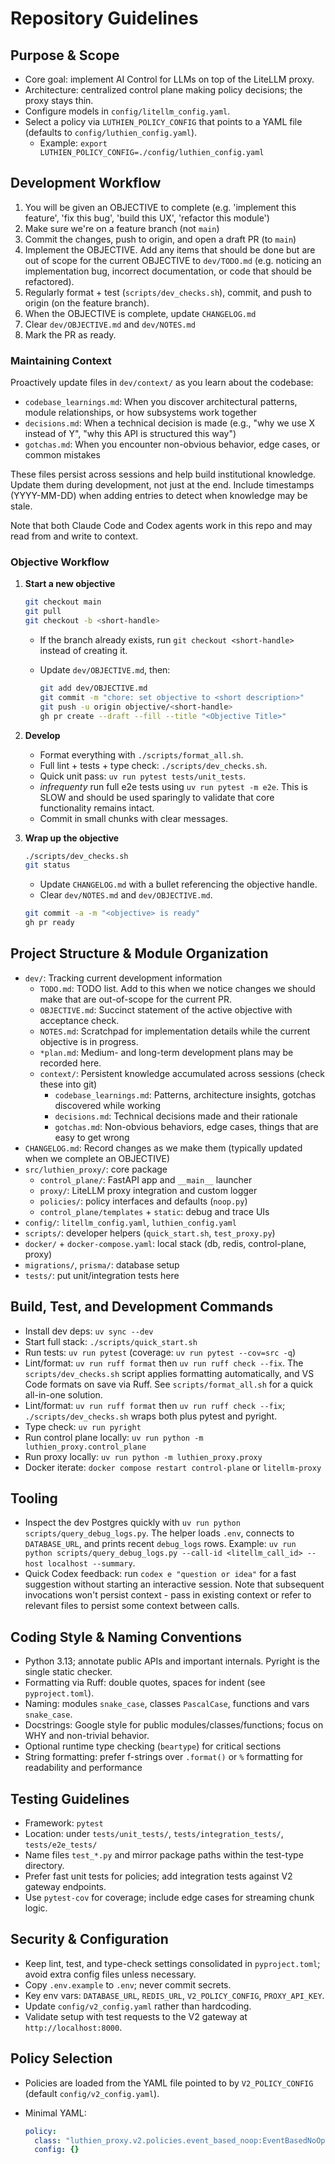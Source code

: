 # Repository Guidelines

## Purpose & Scope

- Core goal: implement AI Control for LLMs on top of the LiteLLM proxy.
- Architecture: centralized control plane making policy decisions; the proxy stays thin.
- Configure models in `config/litellm_config.yaml`.
- Select a policy via `LUTHIEN_POLICY_CONFIG` that points to a YAML file (defaults to `config/luthien_config.yaml`).
  - Example: `export LUTHIEN_POLICY_CONFIG=./config/luthien_config.yaml`

## Development Workflow

1. You will be given an OBJECTIVE to complete (e.g. 'implement this feature', 'fix this bug', 'build this UX', 'refactor this module')
2. Make sure we're on a feature branch (not `main`)
3. Commit the changes, push to origin, and open a draft PR (to `main`)
4. Implement the OBJECTIVE. Add any items that should be done but are out of scope for the current OBJECTIVE to `dev/TODO.md` (e.g. noticing an implementation bug, incorrect documentation, or code that should be refactored).
5. Regularly format + test (`scripts/dev_checks.sh`), commit, and push to origin (on the feature branch).
6. When the OBJECTIVE is complete, update `CHANGELOG.md`
7. Clear `dev/OBJECTIVE.md` and `dev/NOTES.md`
8. Mark the PR as ready.

### Maintaining Context

Proactively update files in `dev/context/` as you learn about the codebase:

- `codebase_learnings.md`: When you discover architectural patterns, module relationships, or how subsystems work together
- `decisions.md`: When a technical decision is made (e.g., "why we use X instead of Y", "why this API is structured this way")
- `gotchas.md`: When you encounter non-obvious behavior, edge cases, or common mistakes

These files persist across sessions and help build institutional knowledge. Update them during development, not just at the end. Include timestamps (YYYY-MM-DD) when adding entries to detect when knowledge may be stale.

Note that both Claude Code and Codex agents work in this repo and may read from and write to context.

### Objective Workflow

1. **Start a new objective**

   ```bash
   git checkout main
   git pull
   git checkout -b <short-handle>
   ```

   - If the branch already exists, run `git checkout <short-handle>` instead of creating it.
   - Update `dev/OBJECTIVE.md`, then:

     ```bash
     git add dev/OBJECTIVE.md
     git commit -m "chore: set objective to <short description>"
     git push -u origin objective/<short-handle>
     gh pr create --draft --fill --title "<Objective Title>"
     ```

2. **Develop**

   - Format everything with `./scripts/format_all.sh`.
   - Full lint + tests + type check: `./scripts/dev_checks.sh`.
   - Quick unit pass: `uv run pytest tests/unit_tests`.
   - *infrequenty* run full e2e tests using `uv run pytest -m e2e`. This is SLOW and should be used sparingly to validate that core functionality remains intact.
   - Commit in small chunks with clear messages.

3. **Wrap up the objective**

   ```bash
   ./scripts/dev_checks.sh
   git status
   ```

   - Update `CHANGELOG.md` with a bullet referencing the objective handle.
   - Clear `dev/NOTES.md` and `dev/OBJECTIVE.md`.

   ```bash
   git commit -a -m "<objective> is ready"
   gh pr ready
   ```

## Project Structure & Module Organization

- `dev/`: Tracking current development information
  - `TODO.md`: TODO list. Add to this when we notice changes we should make that are out-of-scope for the current PR.
  - `OBJECTIVE.md`: Succinct statement of the active objective with acceptance check.
  - `NOTES.md`: Scratchpad for implementation details while the current objective is in progress.
  - `*plan.md`: Medium- and long-term development plans may be recorded here.
  - `context/`: Persistent knowledge accumulated across sessions (check these into git)
    - `codebase_learnings.md`: Patterns, architecture insights, gotchas discovered while working
    - `decisions.md`: Technical decisions made and their rationale
    - `gotchas.md`: Non-obvious behaviors, edge cases, things that are easy to get wrong
- `CHANGELOG.md`: Record changes as we make them (typically updated when we complete an OBJECTIVE)
- `src/luthien_proxy/`: core package
  - `control_plane/`: FastAPI app and `__main__` launcher
  - `proxy/`: LiteLLM proxy integration and custom logger
  - `policies/`: policy interfaces and defaults (`noop.py`)
  - `control_plane/templates` + `static`: debug and trace UIs
- `config/`: `litellm_config.yaml`, `luthien_config.yaml`
- `scripts/`: developer helpers (`quick_start.sh`, `test_proxy.py`)
- `docker/` + `docker-compose.yaml`: local stack (db, redis, control-plane, proxy)
- `migrations/`, `prisma/`: database setup
- `tests/`: put unit/integration tests here

## Build, Test, and Development Commands

- Install dev deps: `uv sync --dev`
- Start full stack: `./scripts/quick_start.sh`
- Run tests: `uv run pytest` (coverage: `uv run pytest --cov=src -q`)
- Lint/format: `uv run ruff format` then `uv run ruff check --fix`. The `scripts/dev_checks.sh` script applies formatting automatically, and VS Code formats on save via Ruff. See `scripts/format_all.sh` for a quick all-in-one solution.
- Lint/format: `uv run ruff format` then `uv run ruff check --fix`; `./scripts/dev_checks.sh` wraps both plus pytest and pyright.
- Type check: `uv run pyright`
- Run control plane locally: `uv run python -m luthien_proxy.control_plane`
- Run proxy locally: `uv run python -m luthien_proxy.proxy`
- Docker iterate: `docker compose restart control-plane` or `litellm-proxy`

## Tooling

- Inspect the dev Postgres quickly with `uv run python scripts/query_debug_logs.py`. The helper loads `.env`, connects to `DATABASE_URL`, and prints recent `debug_logs` rows. Example: `uv run python scripts/query_debug_logs.py --call-id <litellm_call_id> --host localhost --summary`.
- Quick Codex feedback: run `codex e "question or idea"` for a fast suggestion without starting an interactive session. Note that subsequent invocations won't persist context - pass in existing context or refer to relevant files to persist some context between calls.

## Coding Style & Naming Conventions

- Python 3.13; annotate public APIs and important internals. Pyright is the single static checker.
- Formatting via Ruff: double quotes, spaces for indent (see `pyproject.toml`).
- Naming: modules `snake_case`, classes `PascalCase`, functions and vars `snake_case`.
- Docstrings: Google style for public modules/classes/functions; focus on WHY and non-trivial behavior.
- Optional runtime type checking (`beartype`) for critical sections
- String formatting: prefer f-strings over `.format()` or `%` formatting for readability and performance

## Testing Guidelines

- Framework: `pytest`
- Location: under `tests/unit_tests/`, `tests/integration_tests/`, `tests/e2e_tests/`
- Name files `test_*.py` and mirror package paths within the test-type directory.
- Prefer fast unit tests for policies; add integration tests against V2 gateway endpoints.
- Use `pytest-cov` for coverage; include edge cases for streaming chunk logic.

## Security & Configuration

- Keep lint, test, and type-check settings consolidated in `pyproject.toml`; avoid extra config files unless necessary.
- Copy `.env.example` to `.env`; never commit secrets.
- Key env vars: `DATABASE_URL`, `REDIS_URL`, `V2_POLICY_CONFIG`, `PROXY_API_KEY`.
- Update `config/v2_config.yaml` rather than hardcoding.
- Validate setup with test requests to the V2 gateway at `http://localhost:8000`.

## Policy Selection

- Policies are loaded from the YAML file pointed to by `V2_POLICY_CONFIG` (default `config/v2_config.yaml`).
- Minimal YAML:

  ```yaml
  policy:
    class: "luthien_proxy.v2.policies.event_based_noop:EventBasedNoOpPolicy"
    config: {}
  ```
